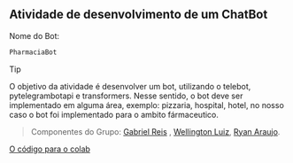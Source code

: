  ## Atividade de desenvolvimento de um ChatBot

Nome do Bot: 
```bash
PharmaciaBot
```

> [!TIP]
> O objetivo da atividade é desenvolver um bot, utilizando o telebot, pytelegrambotapi e transformers. Nesse sentido, o bot deve ser implementado em alguma área, exemplo: pizzaria, hospital, hotel, no nosso caso o bot foi implementado para o ambito fármaceutico.

> Componentes do Grupo: [Gabriel Reis](https://github.com/b4hia) , [Wellington Luiz](https://github.com/WellingtonLFaria), [Ryan Araujo](https://github.com/ryandaraujo).

[O código para o colab](https://colab.research.google.com/drive/1FnKPAbOfiYGheZ1KOF9T4-Mf8DbMgr64?usp=sharing)